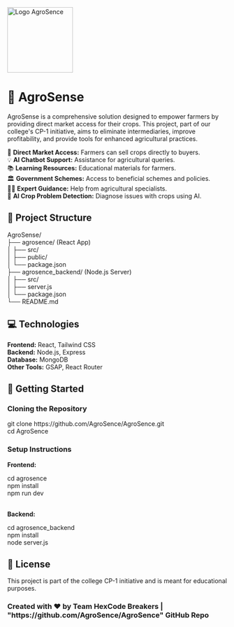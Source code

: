 <!DOCTYPE html>
<html lang="en">
<head>
    <meta charset="UTF-8">
    <meta name="viewport" content="width=device-width, initial-scale=1.0">
   
</head>
<body>
    <img src="https://github.com/user-attachments/assets/c42ebff2-0625-4550-a141-2b0a0600d872" alt="Logo AgroSence" width="150" height="auto">    
    <h1>🌱 AgroSense</h1>
    <p>
        AgroSense is a comprehensive solution designed to empower farmers by providing direct market access for their crops. This project, part of our college's CP-1 initiative, aims to eliminate intermediaries, improve profitability, and provide tools for enhanced agricultural practices.
    </p>

   🌾 <b>Direct Market Access:</b> Farmers can sell crops directly to buyers. </br>
   💡 <b>AI Chatbot Support:</b> Assistance for agricultural queries. </br>
   📚 <b>Learning Resources:</b> Educational materials for farmers. </br>
   🏛️ <b>Government Schemes:</b> Access to beneficial schemes and policies.</br>
   🧑‍🏫 <b>Expert Guidance:</b> Help from agricultural specialists. </br>
   🌱 <b>AI Crop Problem Detection:</b> Diagnose issues with crops using AI.</br>
  
<h2>📂 Project Structure </h2>
    AgroSense/</br>
        ├── agrosence/ (React App)</br>
        │   ├── src/</br>
        │   ├── public/</br>
        │   └── package.json</br>
        ├── agrosence_backend/ (Node.js Server)</br>
        │   ├── src/</br>
        │   ├── server.js</br>
        │   └── package.json</br>
        └── README.md</br>

<h2>💻 Technologies </h2>
        <b>Frontend:</b> React, Tailwind CSS </br>
        <b>Backend:</b> Node.js, Express </br>
        <b>Database:</b> MongoDB </br>
        <b>Other Tools:</b> GSAP, React Router </br>
        
<h2>🔧 Getting Started</h2>
    <h3>Cloning the Repository</h3>
        git clone https://github.com/AgroSence/AgroSence.git</br>
        cd AgroSence </br>
        <h3>Setup Instructions</h3> 
    <p><strong>Frontend:</strong></p>
        cd agrosence</br>
        npm install</br>
        npm run dev</br></br>
    <p><strong>Backend:</strong></p>
        cd agrosence_backend</br>
        npm install</br>
        node server.js</br>
       

<h2>📜 License</h2>
    <p>This project is part of the college CP-1 initiative and is meant for educational purposes.</p>


<p><h3>Created with ❤️ by Team HexCode Breakers | "https://github.com/AgroSence/AgroSence" GitHub Repo</h3></p>
 
</body>
</html>
